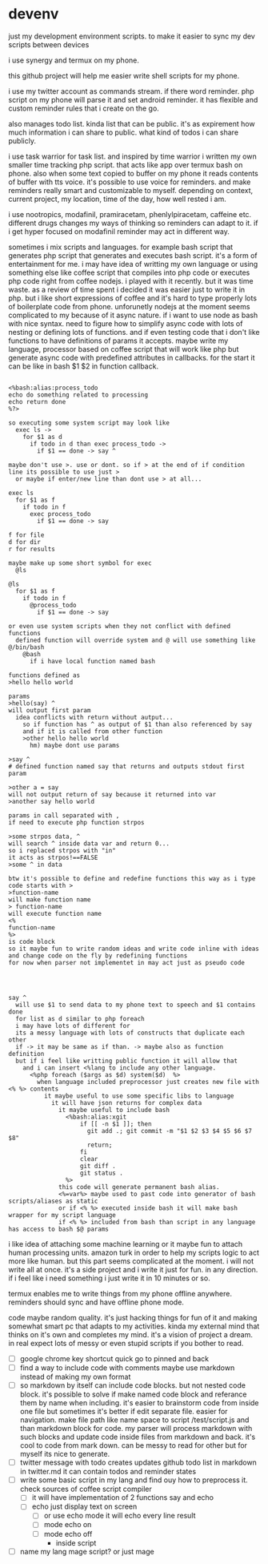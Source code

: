 # devenv


just my development environment scripts.
to make it easier to sync my dev scripts between devices

i use synergy and termux on my phone.

this github project will help me easier write shell scripts for my phone.

i use my twitter account as commands stream.
if there word reminder. php script on my phone will parse it and set android reminder.
it has flexible and custom reminder rules that i create on the go.

also manages todo list. kinda list that can be public.
it's as expirement how much information i can share to public.
what kind of todos i can share publicly.

i use task warrior for task list.
and inspired by time warrior i written my own smaller time tracking php script. that acts like app over termux bash on phone.
also when some text copied to buffer on my phone it reads contents of buffer with tts voice.
it's possible to use voice for reminders. and make reminders really smart and customizable to myself.
depending on context, current project, my location, time of the day, how well rested i am.

i use nootropics, modafinil, pramiracetam, phenlylpiracetam, caffeine etc.
different drugs changes my ways of thinking so reminders can adapt to it.
if i get hyper focused on modafinil reminder may act in different way.

sometimes i mix scripts and languages. for example bash script that generates php script that generates and executes bash script. it's a form of entertainment for me. i may have idea of writting my own language or using something else like coffee script that compiles into php code or executes php code right from coffee nodejs.
i played with it recently. but it was time waste. as a review of time spent i decided it was easier just to write it in php. but i like short expressions of coffee and it's hard to type properly lots of boilerplate code from phone.
unforunetly nodejs at the moment seems complicated to my because of it async nature. if i want to use node as bash with nice syntax. need to figure how to simplify async code with lots of nesting or defining lots of functions.
and if even testing code that i don't like functions to have definitions of params it accepts.
maybe write my language, processor based on coffee script that will work like php but generate async code with predefined attributes in callbacks. for the start it can be like in bash $1 $2 in function callback.
```

<%bash:alias:process_todo
echo do something related to processing
echo return done
%?>

so executing some system script may look like
  exec ls ->
    for $1 as d
      if todo in d than exec process_todo ->
        if $1 == done -> say ^

maybe don't use >. use or dont. so if > at the end of if condition line its possible to use just >
  or maybe if enter/new line than dont use > at all...
  
exec ls
  for $1 as f
    if todo in f
      exec process_todo
        if $1 == done -> say

f for file
d for dir
r for results

maybe make up some short symbol for exec
  @ls
  
@ls
  for $1 as f
    if todo in f
      @process_todo
        if $1 == done -> say
        
or even use system scripts when they not conflict with defined functions
  defined function will override system and @ will use something like @/bin/bash
    @bash
      if i have local function named bash
      
functions defined as
>hello hello world

params
>hello(say) ^  
will output first param
  idea conflicts with return without autput...
    so if function has ^ as output of $1 than also referenced by say
    and if it is called from other function
    >other hello hello world    
      hm) maybe dont use params
    
>say ^
# defined function named say that returns and outputs stdout first param

>other a = say
will not output return of say because it returned into var
>another say hello world

params in call separated with ,
if need to execute php function strpos

>some strpos data, ^
will search ^ inside data var and return 0...
so i replaced strpos with "in"
it acts as strpos!==FALSE
>some ^ in data

btw it's possible to define and redefine functions this way as i type
code starts with >
>function-name
will make function name
> function-name
will execute function name
<%
function-name
%>
is code block
so it maybe fun to write random ideas and write code inline with ideas and change code on the fly by redefining functions
for now when parser not implementet in may act just as pseudo code




say ^
  will use $1 to send data to my phone text to speech and $1 contains done
  for list as d similar to php foreach
  i may have lots of different for
  its a messy language with lots of constructs that duplicate each other
  if -> it may be same as if than. -> maybe also as function definition
  but if i feel like writting public function it will allow that
    and i can insert <%lang to include any other language.
      <%php foreach ($args as $d) system($d)  %>
        when language included preprocessor just creates new file with <% %> contents
          it maybe useful to use some specific libs to language
            it will have json returns for complex data
              it maybe useful to include bash
                <%bash:alias:xgit
                    if [[ -n $1 ]]; then
                      git add .; git commit -m "$1 $2 $3 $4 $5 $6 $7 $8"
                      return;
                    fi
                    clear
                    git diff .
                    git status .
                %>
              this code will generate permanent bash alias.
              <%=var%> maybe used to past code into generator of bash scripts/aliases as static
              or if <% %> executed inside bash it will make bash wrapper for my script language
              if <% %> included from bash than script in any language has access to bash $@ params
```

i like idea of attaching some machine learning or it maybe fun to attach human processing units.
amazon turk in order to help my scripts logic to act more like human. but this part seems complicated at the moment.
i will not write all at once. it's a side project and i write it just for fun. in any direction.
if i feel like i need something i just write it in 10 minutes or so.

termux enables me to write things from my phone offline anywhere.
reminders should sync and have offline phone mode.

code maybe random quality. it's just hacking things for fun of it and making somewhat smart pc that adapts to my activities. kinda my external mind that thinks on it's own and completes my mind. it's a vision of project a dream.
in real expect lots of messy or even stupid scripts if you bother to read.

- [ ] google chrome key shortcut quick go to pinned and back
- [ ] find a way to include code with comments maybe use markdown instead of making my own format
- [ ] so markdown by itself can include code blocks. but not nested code block. it's possible to solve if make named code block and referance them by name when including. it's easier to brainstorm code from inside one file but sometimes it's better if edit separate file. easier for navigation. make file path like name space to script /test/script.js and than markdown block for code. my parser will process markdown with such blocks and update code inside files from markdown and back. it's cool to code from mark down. can be messy to read for other but for myself its nice to generate.
- [ ] twitter message with todo creates updates github todo list in markdown in twitter.md it can contain todos and reminder states
- [ ] write some basic script in my lang and find ouy how to preprocess it. check sources of coffee script compiler
  - [ ] it will have implementation of 2 functions say and echo
  - [ ] echo just display text on screen
      - [ ] or use echo mode it will echo every line result
      - [ ] mode echo on
      - [ ] mode echo off
        - inside script
- [ ] name my lang mage script? or just mage
